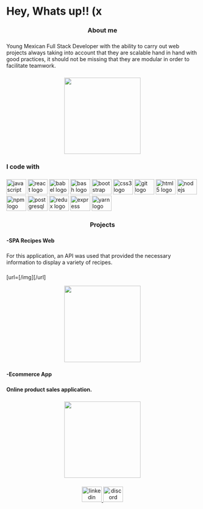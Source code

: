 <h1 align="left">Hey, Whats up!! (x</h1>

###

<h3 align="center">About me</h3>

###

<p align="left">Young Mexican Full Stack Developer with the ability to carry out web projects always taking into account that they are scalable hand in hand with good practices, it should not be missing that they are modular in order to facilitate teamwork.</p>

###

<div align="center">
  <img height="200" src="https://i.pinimg.com/originals/6a/ff/9a/6aff9a8eb394072767356b385b1ed9c5.gif"  />
</div>

###

<h3 align="left">I code with</h3>

###

<div align="left">
  <img src="https://cdn.jsdelivr.net/gh/devicons/devicon/icons/javascript/javascript-original.svg" height="40" width="52" alt="javascript logo"  />
  <img src="https://cdn.jsdelivr.net/gh/devicons/devicon/icons/react/react-original.svg" height="40" width="52" alt="react logo"  />
  <img src="https://cdn.jsdelivr.net/gh/devicons/devicon/icons/babel/babel-original.svg" height="40" width="52" alt="babel logo"  />
  <img src="https://cdn.jsdelivr.net/gh/devicons/devicon/icons/bash/bash-original.svg" height="40" width="52" alt="bash logo"  />
  <img src="https://cdn.jsdelivr.net/gh/devicons/devicon/icons/bootstrap/bootstrap-original.svg" height="40" width="52" alt="bootstrap logo"  />
  <img src="https://cdn.jsdelivr.net/gh/devicons/devicon/icons/css3/css3-original.svg" height="40" width="52" alt="css3 logo"  />
  <img src="https://cdn.jsdelivr.net/gh/devicons/devicon/icons/git/git-original.svg" height="40" width="52" alt="git logo"  />
  <img src="https://cdn.jsdelivr.net/gh/devicons/devicon/icons/html5/html5-original.svg" height="40" width="52" alt="html5 logo"  />
  <img src="https://cdn.jsdelivr.net/gh/devicons/devicon/icons/nodejs/nodejs-original.svg" height="40" width="52" alt="nodejs logo"  />
  <img src="https://cdn.jsdelivr.net/gh/devicons/devicon/icons/npm/npm-original-wordmark.svg" height="40" width="52" alt="npm logo"  />
  <img src="https://cdn.jsdelivr.net/gh/devicons/devicon/icons/postgresql/postgresql-original.svg" height="40" width="52" alt="postgresql logo"  />
  <img src="https://cdn.jsdelivr.net/gh/devicons/devicon/icons/redux/redux-original.svg" height="40" width="52" alt="redux logo"  />
  <img src="https://cdn.jsdelivr.net/gh/devicons/devicon/icons/express/express-original.svg" height="40" width="52" alt="express logo"  />
  <img src="https://cdn.jsdelivr.net/gh/devicons/devicon/icons/yarn/yarn-original.svg" height="40" width="52" alt="yarn logo"  />
</div>

###

<h3 align="center">Projects</h3>

###

<h4 align="left">-SPA Recipes Web</h4>

###

<p align="left">For this application, an API was used that provided the necessary information to display a variety of recipes.</p>

###

[url=[/img][/url]
<div align="center">
  <img height="200" src="https://i.postimg.cc/w3B711nX/miPage1.jpg"  />
</div>


###

<h4 align="left">-Ecommerce App</h4>

###

<h4 align="left">Online product sales application.</h4>

###

<div align="center">
  <img height="200" src="https://atrevete.academy/blog/wp-content/uploads/2020/10/ecommerce-tendencias.jpg"  />
</div>

###

<div align="center">
  <a href="https://www.linkedin.com/in/alonso-gordillo-dev/" target="_blank">
    <img src="https://raw.githubusercontent.com/maurodesouza/profile-readme-generator/master/src/assets/icons/social/linkedin/default.svg" width="52" height="40" alt="linkedin logo"  />
  </a>
  <a href="https://discord.gg/vJjv3dCr" target="_blank">
    <img src="https://raw.githubusercontent.com/maurodesouza/profile-readme-generator/master/src/assets/icons/social/discord/default.svg" width="52" height="40" alt="discord logo"  />
  </a>
</div>

###
